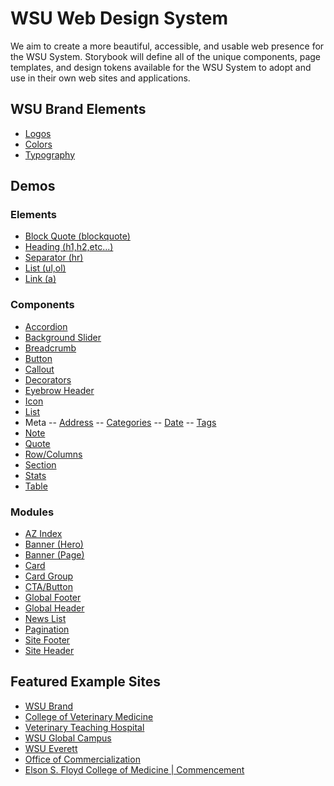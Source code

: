 # WSU Web Design System
We aim to create a more beautiful, accessible, and usable web presence for the WSU System. Storybook will define all of the unique components, page templates, and design tokens available for the WSU System to adopt and use in their own web sites and applications.

## WSU Brand Elements
- [Logos](https://brand.wsu.edu/logos/) 
- [Colors](https://brand.wsu.edu/colors/)
- [Typography](https://brand.wsu.edu/typography/#web-type)

## Demos

### Elements
- [Block Quote (blockquote)](https://wsuwebteam.github.io/web-design-system/dist/elements/blockquote/demo.html)
- [Heading (h1,h2,etc...)](https://wsuwebteam.github.io/web-design-system/dist/elements/heading/demo.html)
- [Separator (hr)](https://wsuwebteam.github.io/web-design-system/dist/elements/separator/demo.html)
- [List (ul,ol)](https://wsuwebteam.github.io/web-design-system/dist/elements/list/demo.html)
- [Link (a)](https://wsuwebteam.github.io/web-design-system/dist/elements/link/demo.html)

### Components
- [Accordion](https://wsuwebteam.github.io/web-design-system/dist/components/accordion/demo.html)
- [Background Slider](https://wsuwebteam.github.io/web-design-system/dist/components/background-slider/demo.html)
- [Breadcrumb](https://wsuwebteam.github.io/web-design-system/dist/components/breadcrumb/demo.html)
- [Button](https://wsuwebteam.github.io/web-design-system/dist/components/button/demo.html)
- [Callout](https://wsuwebteam.github.io/web-design-system/dist/components/callout/demo.html)
- [Decorators](https://wsuwebteam.github.io/web-design-system/dist/components/decorator/demo.html)
- [Eyebrow Header](https://wsuwebteam.github.io/web-design-system/dist/components/eyebrow-header/demo.html)
- [Icon](https://wsuwebteam.github.io/web-design-system/dist/components/icon/demo.html)
- [List](https://wsuwebteam.github.io/web-design-system/dist/components/list/demo.html)
- Meta
-- [Address](https://wsuwebteam.github.io/web-design-system/dist/components/meta-address/demo.html)
-- [Categories](https://wsuwebteam.github.io/web-design-system/dist/components/meta-categories/demo.html)
-- [Date](https://wsuwebteam.github.io/web-design-system/dist/components/meta-date/demo.html)
-- [Tags](https://wsuwebteam.github.io/web-design-system/dist/components/meta-tags/demo.html)
- [Note](https://wsuwebteam.github.io/web-design-system/dist/components/note/demo.html)
- [Quote](https://wsuwebteam.github.io/web-design-system/dist/components/quote/demo.html)
- [Row/Columns](https://wsuwebteam.github.io/web-design-system/dist/components/row/demo.html)
- [Section](https://wsuwebteam.github.io/web-design-system/dist/components/section/demo.html)
- [Stats](https://wsuwebteam.github.io/web-design-system/dist/components/stat/demo.html)
- [Table](https://wsuwebteam.github.io/web-design-system/dist/components/table/demo.html)

### Modules
- [AZ Index](https://wsuwebteam.github.io/web-design-system/dist/components/az-index/demo.html)
- [Banner (Hero)](https://wsuwebteam.github.io/web-design-system/dist/components/hero/demo.html)
- [Banner (Page)](https://wsuwebteam.github.io/web-design-system/dist/components/page-banner/demo.html)
- [Card](https://wsuwebteam.github.io/web-design-system/dist/components/card/demo.html)
- [Card Group](https://wsuwebteam.github.io/web-design-system/dist/components/card-group/demo.html)
- [CTA/Button](https://wsuwebteam.github.io/web-design-system/dist/components/cta/demo.html)
- [Global Footer](https://wsuwebteam.github.io/web-design-system/dist/components/footer-global/demo.html)
- [Global Header](https://wsuwebteam.github.io/web-design-system/dist/components/header-global/demo.html)
- [News List](https://wsuwebteam.github.io/web-design-system/dist/components/news-list/demo.html)
- [Pagination](https://wsuwebteam.github.io/web-design-system/dist/components/pagination/demo.html)
- [Site Footer](https://wsuwebteam.github.io/web-design-system/dist/components/footer-site/demo.html)
- [Site Header](https://wsuwebteam.github.io/web-design-system/dist/components/header-site/demo.html)

## Featured Example Sites
- [WSU Brand](https://brand.wsu.edu/)
- [College of Veterinary Medicine](https://vetmed.wsu.edu/)
- [Veterinary Teaching Hospital](https://hospital.vetmed.wsu.edu/)
- [WSU Global Campus](https://online.wsu.edu/)
- [WSU Everett](https://everett.wsu.edu/)
- [Office of Commercialization](https://commercialization.wsu.edu/)
- [Elson S. Floyd College of Medicine | Commencement](https://medicine.wsu.edu/commencement/)

